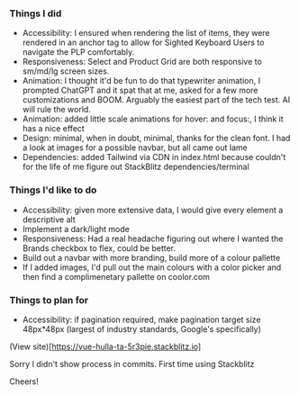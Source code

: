### Things I did
- Accessibility: I ensured when rendering the list of items, they were rendered in an anchor tag to allow for Sighted Keyboard Users to navigate the PLP comfortably.
- Responsiveness: Select and Product Grid are both responsive to sm/md/lg screen sizes.
- Animation: I thought it'd be fun to do that typewriter animation, I prompted ChatGPT and it spat that at me, asked for a few more customizations and BOOM. Arguably the easiest part of the tech test. AI will rule the world.
- Animation: added little scale animations for hover: and focus:, I think it has a nice effect
- Design: minimal, when in doubt, minimal, thanks for the clean font. I had a look at images for a possible navbar, but all came out lame
- Dependencies: added Tailwind via CDN in index.html because couldn't for the life of me figure out StackBlitz dependencies/terminal

### Things I'd like to do
- Accessibility: given more extensive data, I would give every element a descriptive alt
- Implement a dark/light mode
- Responsiveness: Had a real headache figuring out where I wanted the Brands checkbox to flex, could be better.
- Build out a navbar with more branding, build more of a colour pallette
- If I added images, I'd pull out the main colours with a color picker and then find a complimenetary pallette on coolor.com

### Things to plan for
- Accessibility: if pagination required, make pagination target size 48px*48px (largest of industry standards, Google's specifically)

(View site)[https://vue-hulla-ta-5r3pie.stackblitz.io]

Sorry I didn't show process in commits. First time using Stackblitz

Cheers!